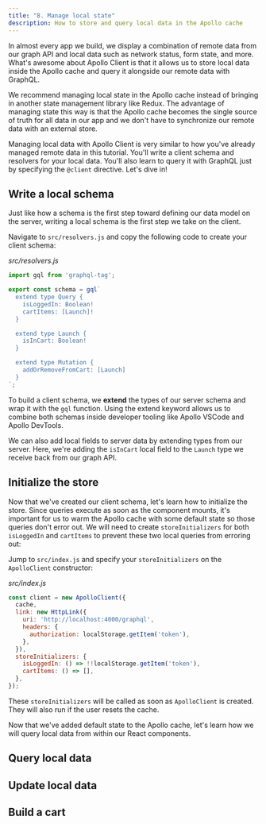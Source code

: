 ```yaml
---
title: "8. Manage local state"
description: How to store and query local data in the Apollo cache
---
```


In almost every app we build, we display a combination of remote data from our graph API and local data such as network status, form state, and more. What's awesome about Apollo Client is that it allows us to store local data inside the Apollo cache and query it alongside our remote data with GraphQL.

We recommend managing local state in the Apollo cache instead of bringing in another state management library like Redux. The advantage of managing state this way is that the Apollo cache becomes the single source of truth for all data in our app and we don't have to synchronize our remote data with an external store.

Managing local data with Apollo Client is very similar to how you've already managed remote data in this tutorial. You'll write a client schema and resolvers for your local data. You'll also learn to query it with GraphQL just by specifying the `@client` directive. Let's dive in!

<h2 id="local-schema">Write a local schema</h2>

Just like how a schema is the first step toward defining our data model on the server, writing a local schema is the first step we take on the client.

Navigate to `src/resolvers.js` and copy the following code to create your client schema:

_src/resolvers.js_

```js
import gql from 'graphql-tag';

export const schema = gql`
  extend type Query {
    isLoggedIn: Boolean!
    cartItems: [Launch]!
  }

  extend type Launch {
    isInCart: Boolean!
  }

  extend type Mutation {
    addOrRemoveFromCart: [Launch]
  }
`;
```

To build a client schema, we **extend** the types of our server schema and wrap it with the `gql` function. Using the extend keyword allows us to combine both schemas inside developer tooling like Apollo VSCode and Apollo DevTools.

We can also add local fields to server data by extending types from our server. Here, we're adding the `isInCart` local field to the `Launch` type we receive back from our graph API.

<h2 id="store-initializers">Initialize the store</h2>

Now that we've created our client schema, let's learn how to initialize the store. Since queries execute as soon as the component mounts, it's important for us to warm the Apollo cache with some default state so those queries don't error out. We will need to create `storeInitializers` for both `isLoggedIn` and `cartItems` to prevent these two local queries from erroring out:

Jump to `src/index.js` and specify your `storeInitializers` on the `ApolloClient` constructor:

_src/index.js_

```js lines=9-12
const client = new ApolloClient({
  cache,
  link: new HttpLink({
    uri: 'http://localhost:4000/graphql',
    headers: {
      authorization: localStorage.getItem('token'),
    },
  }),
  storeInitializers: {
    isLoggedIn: () => !!localStorage.getItem('token'),
    cartItems: () => [],
  },
});
```

These `storeInitializers` will be called as soon as `ApolloClient` is created. They will also run if the user resets the cache.

Now that we've added default state to the Apollo cache, let's learn how we will query local data from within our React components.

<h2 id="local-query">Query local data</h2>

<h2 id="local-mutation">Update local data</h2>

<h2 id="cart">Build a cart</h2>

